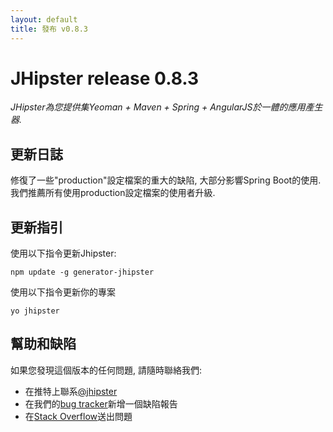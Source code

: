 ```yaml
---
layout: default
title: 發布 v0.8.3
---
```


JHipster release 0.8.3
==================

*JHipster為您提供集Yeoman + Maven + Spring + AngularJS於一體的應用產生器.*

更新日誌
----------

修復了一些"production"設定檔案的重大的缺陷, 大部分影響Spring Boot的使用. 我們推薦所有使用production設定檔案的使用者升級.

更新指引
------------

使用以下指令更新Jhipster:

```
npm update -g generator-jhipster
```

使用以下指令更新你的專案

```
yo jhipster
```

幫助和缺陷
--------------

如果您發現這個版本的任何問題, 請隨時聯絡我們:

- 在推特上聯系[@jhipster](https://twitter.com/jhipster)
- 在我們的[bug tracker](https://github.com/jhipster/generator-jhipster/issues?state=open)新增一個缺陷報告
- 在[Stack Overflow](http://stackoverflow.com/tags/jhipster/info)送出問題
